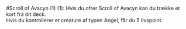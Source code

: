 #Scroll of Avacyn (1)
(1): Hvis du ofrer Scroll of Avacyn kan du trække et kort fra dit deck.  
Hvis du kontrollerer et creature af typen Angel, får du 5 livspoint.